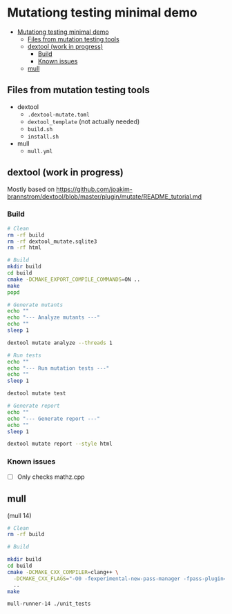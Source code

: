 # Mutationg testing minimal demo

- [Mutationg testing minimal demo](#mutationg-testing-minimal-demo)
  - [Files from mutation testing tools](#files-from-mutation-testing-tools)
  - [dextool (work in progress)](#dextool-work-in-progress)
    - [Build](#build)
    - [Known issues](#known-issues)
  - [mull](#mull)

## Files from mutation testing tools

- dextool
  - `.dextool-mutate.toml`
  - `dextool_template` (not actually needed)
  - `build.sh`
  - `install.sh`
- mull
  - `mull.yml`

## dextool (work in progress)

Mostly based on https://github.com/joakim-brannstrom/dextool/blob/master/plugin/mutate/README_tutorial.md

### Build

```bash
# Clean
rm -rf build
rm -rf dextool_mutate.sqlite3
rm -rf html

# Build
mkdir build
cd build
cmake -DCMAKE_EXPORT_COMPILE_COMMANDS=ON ..
make
popd

# Generate mutants
echo ""
echo "--- Analyze mutants ---"
echo ""
sleep 1

dextool mutate analyze --threads 1

# Run tests
echo ""
echo "--- Run mutation tests ---"
echo ""
sleep 1

dextool mutate test

# Generate report
echo ""
echo "--- Generate report ---"
echo ""
sleep 1

dextool mutate report --style html
```

### Known issues

- [ ] Only checks mathz.cpp

## mull

(mull 14)

```bash
# Clean
rm -rf build

# Build

mkdir build
cd build
cmake -DCMAKE_CXX_COMPILER=clang++ \
  -DCMAKE_CXX_FLAGS="-O0 -fexperimental-new-pass-manager -fpass-plugin=/usr/lib/mull-ir-frontend-14 -g -grecord-command-line -stdlib=libc++" \
  ..
make

mull-runner-14 ./unit_tests
```
